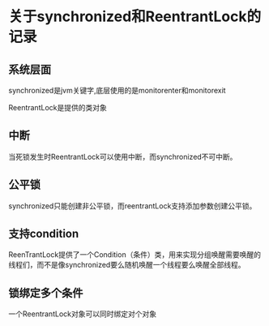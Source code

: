 # 关于synchronized和ReentrantLock的记录

## 系统层面

synchronized是jvm关键字,底层使用的是monitorenter和monitorexit

ReentrantLock是提供的类对象

## 中断

当死锁发生时ReentrantLock可以使用中断，而synchronized不可中断。

## 公平锁

synchronized只能创建非公平锁，而reentrantLock支持添加参数创建公平锁。

## 支持condition

ReenTrantLock提供了一个Condition（条件）类，用来实现分组唤醒需要唤醒的线程们，而不是像synchronized要么随机唤醒一个线程要么唤醒全部线程。

## 锁绑定多个条件

一个ReentrantLock对象可以同时绑定对个对象